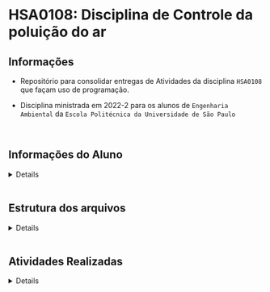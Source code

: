 # HSA0108: Disciplina de Controle da poluição do ar
## Informações

* Repositório para consolidar entregas de Atividades da disciplina `HSA0108` que façam uso de programação. 

* Disciplina ministrada em 2022-2 para os alunos de `Engenharia Ambiental` da `Escola Politécnica da Universidade de São Paulo`


<br>

## Informações do Aluno

 <details>
    <p>

* Nome:  `João Pedro Tavares d'Ávila`
* nUSP:  `9832637`
* Curso:  `Engenharia Ambiental`
* Ano de Ingresso:  `2016`
    </p>
    </details>
  
<br>


## Estrutura dos arquivos

 <details>
    <p>

*  <details><summary><strong>Atividade N</strong> - Pasta referente à atividade N em questão</summary>
    <p>

   * `controller` - Códigos a serem executados
   * `model` - Bases de dados geradas pelos controllers
   * `view` - Plots gerados pelos controllers

    </p>
    </details>
    </p>
    </details>


<br>



## Atividades Realizadas

 <details>
    <p>


- [x] Atividade 1 *(Entrega até 15 set 2022)*

    <details><summary>Repositórios Utilizados</summary>
    <p>

    * [`qualR`](https://github.com/ropensci/qualR)

    * [`openair`](https://davidcarslaw.github.io/openair/)

    </p>
    </details>

    <details><summary>Informações de Entrega</summary>
    <p>

    * [`Enunciado`](https://edisciplinas.usp.br/pluginfile.php/7315365/mod_resource/content/1/Atividade%201.pdf) no site https://edisciplinas.usp.br/

    * [`Entrega`](https://edisciplinas.usp.br/mod/assign/view.php?id=4452888) no site https://edisciplinas.usp.br/

    </p>
    </details>

<br>
    
- [ ] Atividade 2 *(TBD)*
    </p>
    </details>